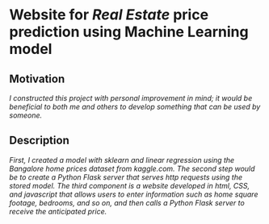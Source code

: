 # Website for _Real Estate_ price prediction using Machine Learning model

## **Motivation**
_I constructed this project with personal improvement in mind; it would be beneficial to both me and others to develop something that can be used by someone._

## **Description**
_First, I created a model with sklearn and linear regression using the Bangalore home prices dataset from kaggle.com. The second step would be to create a Python Flask server that serves http requests using the stored model. The third component is a website developed in html, CSS, and javascript that allows users to enter information such as home square footage, bedrooms, and so on, and then calls a Python Flask server to receive the anticipated price._
